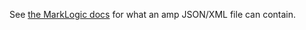 See [the MarkLogic docs](http://docs.marklogic.com/REST/POST/manage/v2/amps) for what an amp JSON/XML file can contain.